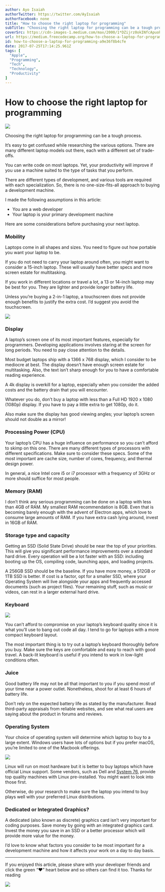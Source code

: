 ```yaml
---
author: Ayo Isaiah
authorTwitter: https://twitter.com/AyIsaiah
authorFacebook: none
title: "How to choose the right laptop for programming"
subTitle: "Choosing the right laptop for programming can be a tough process...."
coverSrc: https://cdn-images-1.medium.com/max/2000/1*DZijrz0okINfcApuohG9RA.jpeg
url: https://medium.freecodecamp.org/how-to-choose-a-laptop-for-programming-a9e36f8b4cfe
id: how-to-choose-a-laptop-for-programming-a9e36f8b4cfe
date: 2017-07-25T17:14:25.961Z
tags: [
  "Apple",
  "Programming",
  "Tech",
  "Technology",
  "Productivity"
]
---
```

# How to choose the right laptop for programming







![](https://cdn-images-1.medium.com/max/2000/1*DZijrz0okINfcApuohG9RA.jpeg)







Choosing the right laptop for programming can be a tough process.

It’s easy to get confused while researching the various options. There are many different laptop models out there, each with a different set of trade-offs.

You can write code on most laptops. Yet, your productivity will improve if you use a machine suited to the type of tasks that you perform.

There are different types of development, and various tools are required with each specialization. So, there is no one-size-fits-all approach to buying a development machine.

I made the following assumptions in this article:

*   You are a web developer
*   Your laptop is your primary development machine

Here are some considerations before purchasing your next laptop.

### Mobility

Laptops come in all shapes and sizes. You need to figure out how portable you want your laptop to be.

If you do not need to carry your laptop around often, you might want to consider a 15-inch laptop. These will usually have better specs and more screen estate for multitasking.

If you work in different locations or travel a lot, a 13 or 14-inch laptop may be best for you. They are lighter and provide longer battery life.

Unless you’re buying a 2-in-1 laptop, a touchscreen does not provide enough benefits to justify the extra cost. I’d suggest you avoid the touchscreen.







![](https://cdn-images-1.medium.com/max/2000/1*D0LFlfD-4K4eBiS5BiRU5g.jpeg)







### Display

A laptop’s screen one of its most important features, especially for programmers. Developing applications involves staring at the screen for long periods. You need to pay close attention to the details.

Most budget laptops ship with a 1366 x 768 display, which I consider to be mediocre at best. The display doesn’t have enough screen estate for multitasking. Also, the text isn’t sharp enough for you to have a comfortable reading experience.

A 4k display is overkill for a laptop, especially when you consider the added costs and the battery drain that you will encounter.

Whatever you do, don’t buy a laptop with less than a Full HD 1920 x 1080 (1080p) display. If you have to pay a little extra to get 1080p, do it.

Also make sure the display has good viewing angles; your laptop’s screen should not double as a mirror!

### Processing Power (CPU)

Your laptop’s CPU has a huge influence on performance so you can’t afford to skimp on this one. There are many different types of processors with different specifications. Make sure to consider these specs. Some of the most important are cache size, number of cores, frequency, and thermal design power.

In general, a nice Intel core i5 or i7 processor with a frequency of 3GHz or more should suffice for most people.

### Memory (RAM)

I don’t think any serious programming can be done on a laptop with less than 4GB of RAM. My smallest RAM recommendation is 8GB. Even that is becoming barely enough with the advent of Electron apps, which love to consume large amounts of RAM. If you have extra cash lying around, invest in 16GB of RAM.

### Storage type and capacity

Getting an SSD (Solid State Drive) should be near the top of your priorities. This will give you significant performance improvements over a standard hard drive. Every operation will be a lot faster with an SSD: including booting up the OS, compiling code, launching apps, and loading projects.

A 256GB SSD should be the baseline. If you have more money, a 512GB or 1TB SSD is better. If cost is a factor, opt for a smaller SSD, where your Operating System will live alongside your apps and frequently accessed documents (such as project files). Your remaining stuff, such as music or videos, can rest in a larger external hard drive.

### Keyboard







![](https://cdn-images-1.medium.com/max/2000/1*nSi0xeq1aBw1IPc--NqANw.jpeg)







You can’t afford to compromise on your laptop’s keyboard quality since it is what you’ll use to bang out code all day. I tend to go for laptops with a more compact keyboard layout.

The most important thing is to try out a laptop’s keyboard thoroughly before you buy. Make sure the keys are comfortable and easy to reach with good travel. A back-lit keyboard is useful if you intend to work in low-light conditions often.

### Juice

Good battery life may not be all that important to you if you spend most of your time near a power outlet. Nonetheless, shoot for at least 6 hours of battery life.

Don’t rely on the expected battery life as stated by the manufacturer. Read third-party appraisals from reliable websites, and see what real users are saying about the product in forums and reviews.

### Operating System

Your choice of operating system will determine which laptop to buy to a large extent. Windows users have lots of options but if you prefer macOS, you’re limited to one of the Macbook offerings.



![](https://cdn-images-1.medium.com/max/1600/1*Wy8Y5MJXEqLJQoo2nSki0Q.jpeg)



Linux will run on most hardware but it is better to buy laptops which have official Linux support. Some vendors, such as Dell and [System 76](https://system76.com/), provide top quality machines with Linux pre-installed. You might want to look into those first.

Otherwise, do your research to make sure the laptop you intend to buy plays well with your preferred Linux distributions.

### Dedicated or Integrated Graphics?

A dedicated (also known as discrete) graphics card isn’t very important for coding purposes. Save money by going with an integrated graphics card. Invest the money you save in an SSD or a better processor which will provide more value for the money.

I’d love to know what factors you consider to be most important for a development machine and how it affects your work on a day to day basis.











* * *







If you enjoyed this article, please share with your developer friends and click the green “❤” heart below and so others can find it too. Thanks for reading



![](https://cdn-images-1.medium.com/max/1600/1*I4YmEwNKkCif1LYXWDQy9A.gif)










